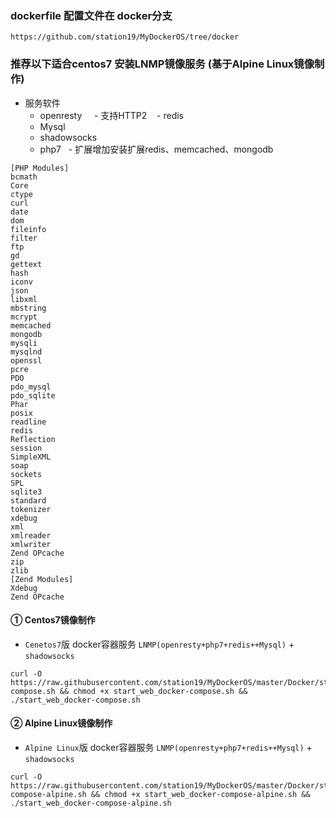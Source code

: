 ### dockerfile 配置文件在 docker分支

    https://github.com/station19/MyDockerOS/tree/docker

### 推荐以下适合centos7 安装LNMP镜像服务 (基于Alpine Linux镜像制作)
- 服务软件
    - openresty
      - 支持HTTP2
    - redis
    - Mysql
    - shadowsocks
    - php7
      - 扩展增加安装扩展redis、memcached、mongodb
      
```shell
[PHP Modules]
bcmath
Core
ctype
curl
date
dom
fileinfo
filter
ftp
gd
gettext
hash
iconv
json
libxml
mbstring
mcrypt
memcached
mongodb
mysqli
mysqlnd
openssl
pcre
PDO
pdo_mysql
pdo_sqlite
Phar
posix
readline
redis
Reflection
session
SimpleXML
soap
sockets
SPL
sqlite3
standard
tokenizer
xdebug
xml
xmlreader
xmlwriter
Zend OPcache
zip
zlib
[Zend Modules]
Xdebug
Zend OPcache
```
#### ① Centos7镜像制作
- `Cenetos7`版 docker容器服务 `LNMP(openresty+php7+redis++Mysql)` + `shadowsocks`
```shell
curl -O https://raw.githubusercontent.com/station19/MyDockerOS/master/Docker/start_web_docker-compose.sh && chmod +x start_web_docker-compose.sh && ./start_web_docker-compose.sh
```
#### ② Alpine Linux镜像制作
- `Alpine Linux`版 docker容器服务 `LNMP(openresty+php7+redis++Mysql)` + `shadowsocks`
```shell
curl -O https://raw.githubusercontent.com/station19/MyDockerOS/master/Docker/start_web_docker-compose-alpine.sh && chmod +x start_web_docker-compose-alpine.sh && ./start_web_docker-compose-alpine.sh
```
